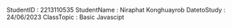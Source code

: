 StudentID : 2213110535
StudentName : Niraphat Konghuayrob
DatetoStudy : 24/06/2023
ClassTopic : Basic Javascipt